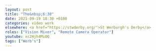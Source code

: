 ```yaml
---
layout: post
title: "The&nbsp;6:30"
date: 2021-09-19 18:30 +0100
categories: video work
elsewhere: <a href="https://stwderby.org/">St Werburgh's Derby</a>
roles: ["Vision Mixer", "Remote Camera Operator"]
youtube: xc2Hjh4MiOQ
tags: ["Werb's"]
---
```

